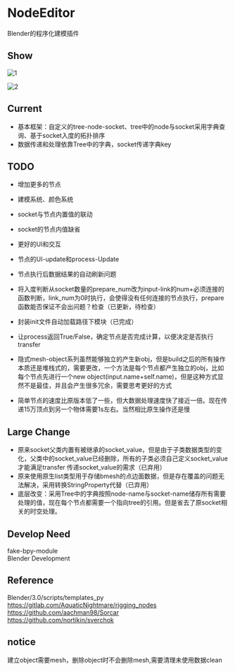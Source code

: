 # NodeEditor
Blender的程序化建模插件

## Show

![1](./doc/1.png)



![2](./doc/2.png)



## Current

* 基本框架：自定义的tree-node-socket、tree中的node与socket采用字典查询、基于socket入度的拓扑排序
* 数据传递和处理依靠Tree中的字典，socket传递字典key





## TODO

* 增加更多的节点

* 建模系统、颜色系统

* socket与节点内置值的联动

* socket的节点内值缺省

* 更好的UI和交互

* 节点的UI-update和process-Update

* 节点执行后数据结果的自动刷新问题

* 将入度判断从socket数量的prepare_num改为input-link的num+必须连接的函数判断，link_num为0时执行，会使得没有任何连接的节点执行，prepare函数能否保证不会出问题？检查（已更新，待检查）

* 封装init文件自动加载路径下模块（已完成）

* 让process返回True/False，确定节点是否完成计算，以便决定是否执行transfer

* 隐式mesh-object系列虽然能够独立的产生新obj，但是build之后的所有操作本质还是堆栈式的，需要更改，一个方法是每个节点都产生独立的obj，比如每个节点先进行一个new object(input.name+self.name)，但是这种方式显然不是最佳，并且会产生很多冗余，需要思考更好的方式

* 简单节点的速度比原版本低了一些，但大数据处理速度快了接近一倍。现在传递15万顶点到另一个物体需要1s左右。当然相比原生操作还是慢

  



## Large Change

* 原来socket父类内置有被继承的socket_value，但是由于子类数据类型的变化，父类中的socket_value已经删除，所有的子类必须自己定义socket_value才能满足transfer 传递socket_value的需求（已弃用）
* 原来使用原生list类型用于存储bmesh的点边面数据，但是存在覆盖的问题无法解决，采用转换StringProperty代替（已弃用）
* 底层改变：采用Tree中的字典按照node-name与socket-name储存所有需要处理的值，现在每个节点都需要一个指向tree的引用。但是省去了原socket相关的时空处理。



## Develop Need

fake-bpy-module  
Blender Development  



## Reference

Blender/3.0/scripts/templates_py  
https://gitlab.com/AquaticNightmare/rigging_nodes  
https://github.com/aachman98/Sorcar  
https://github.com/nortikin/sverchok  




## notice

建立object需要mesh，删除object时不会删除mesh,需要清理未使用数据clean  

